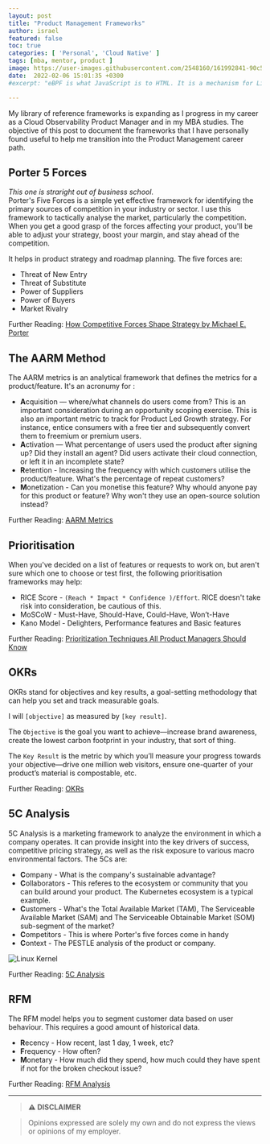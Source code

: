 ```yaml
---
layout: post
title: "Product Management Frameworks"
author: israel
featured: false
toc: true
categories: [ 'Personal', 'Cloud Native' ]
tags: [mba, mentor, product ]
image: https://user-images.githubusercontent.com/2548160/161992841-90c5fc97-2c8d-4268-b4f3-781c73c4ea9a.jpg
date:  2022-02-06 15:01:35 +0300
#excerpt: "eBPF is what JavaScript is to HTML. It is a mechanism for Linux applications to execute code in Linux kernel space..."

---
```

My library of reference frameworks is expanding as I progress in my career as a Cloud Observability Product Manager and in my MBA studies. The objective of this post to document the frameworks that I have personally found useful to help me transition into the Product Management career path. 


## Porter 5 Forces

_This one is straright out of business school_.  
Porter's Five Forces is a simple yet effective framework for identifying the primary sources of competition in your industry or sector.
I use this framework to tactically analyse the market, particularly the competition. When you get a good grasp of the forces affecting your product, you'll be able to adjust your strategy, boost your margin, and stay ahead of the competition.

It helps in product strategy and roadmap planning. The five forces are: 

- Threat of New Entry
- Threat of Substitute
- Power of Suppliers
- Power of Buyers
- Market Rivalry


Further Reading: <a href="https://hbr.org/1979/03/how-competitive-forces-shape-strategy" target="_blank"> How Competitive Forces Shape Strategy by Michael E. Porter  </a>

## The AARM Method

The AARM metrics is an analytical framework that defines the metrics for a product/feature. It's an acronumy for : 

- <b>A</b>cquisition — where/what channels do users come from? This is an important consideration during an opportunity scoping exercise. This is also an important metric to track for Product Led Growth strategy.  For instance, entice consumers with a free tier and subsequently convert them to freemium or premium users.
- <b>A</b>ctivation — What percentange of users used the product after signing up? Did they install an agent? Did users activate their cloud connection, or left it in an incomplete state? 
- <b>R</b>etention - Increasing the frequency with which customers utilise the product/feature. What's the percentage of repeat customers? 
- <b>M</b>onetization - Can you monetise this feature? Why whould anyone pay for this product or feature? Why won't they use an open-source solution instead? 


Further Reading: <a href="https://www.lewis-lin.com/blog/2017/11/3/what-is-the-aarm-method" target="_blank"> AARM Metrics </a>

## Prioritisation
When you've decided on a list of features or requests to work on, but aren't sure which one to choose or test first, the following prioritisation frameworks may help:

- RICE Score - `(Reach * Impact * Confidence )/Effort`. RICE doesn't take risk into consideration, be cautious of this. 
- MoSCoW  - Must-Have, Should-Have, Could-Have, Won’t-Have
- Kano Model - Delighters, Performance features and Basic features

Further Reading: <a href="https://productschool.com/blog/product-management-2/prioritization-techniques-product-managers/" target="_blank"> Prioritization Techniques All Product Managers Should Know </a>

## OKRs
OKRs stand for objectives and key results, a goal-setting methodology that can help you set and track measurable goals. 

I will `[objective]` as measured by `[key result]`.

The `Objective` is the goal you want to achieve—increase brand awareness, create the lowest carbon footprint in your industry, that sort of thing.

The `Key Result` is the metric by which you’ll measure your progress towards your objective—drive one million web visitors, ensure one-quarter of your product’s material is compostable, etc. 

Further Reading: <a href="https://www.atlassian.com/team-playbook/plays/okrs" target="_blank"> OKRs </a>


## 5C Analysis

5C Analysis is a marketing framework to analyze the environment in which a company operates. It can provide insight into the key drivers of success, competitive pricing strategy, as well as the risk exposure to various macro environmental factors. The 5Cs are: 

- <b>C</b>ompany  - What is the company's sustainable advantage? 
- <b>C</b>ollaborators - This referes to the ecosystem or community that you can build around your product. The Kubernetes ecosystem is a typical example. 
- <b>C</b>ustomers  - What's the Total Available Market (TAM), The Serviceable Available Market (SAM) and The Serviceable Obtainable Market (SOM) sub-segment of the market? 
- <b>C</b>ompetitors - This is where Porter's five forces come in handy  
- <b>C</b>ontext - The PESTLE analysis of the product or company. 
<p class="aligncenter">
<img class="lazyimg" alt="Linux Kernel" src="https://user-images.githubusercontent.com/2548160/161991430-df85931a-2870-42bf-8e3e-e5bab03c6c6f.png"/> 
<br>
</p>
  

Further Reading: <a href="https://corporatefinanceinstitute.com/resources/knowledge/strategy/5c-analysis-marketing/" target="_blank"> 5C Analysis </a>

## RFM 
The RFM model helps you to segment customer data based on user  behaviour. This requires a good amount of historical data.  

- <b>R</b>ecency - How recent, last 1 day, 1 week, etc? 
- <b>F</b>requency - How often? 
- <b>M</b>onetary - How much did they spend, how much could they have spent if not for the broken checkout issue? 

Further Reading: <a href="https://link.springer.com/chapter/10.1007/978-0-387-72579-6_12" target="_blank"> RFM Analysis </a>


-------
>  **⚠ DISCLAIMER**

> Opinions expressed are solely my own and do not express the views or opinions of my employer.